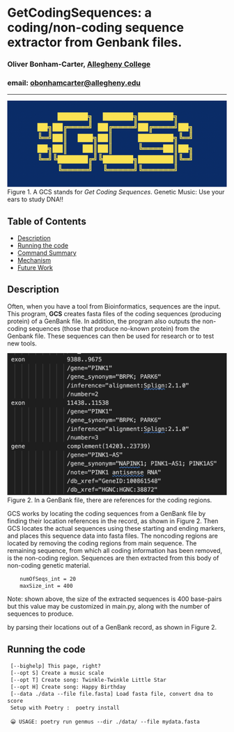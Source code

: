 # GetCodingSequences: a coding/non-coding sequence extractor from Genbank files.

### Oliver Bonham-Carter, [Allegheny College](https://allegheny.edu/)
### email: obonhamcarter@allegheny.edu

---
![logo](graphics/logo.png)
Figure 1. A GCS stands for _Get Coding Sequences_.
Genetic Music: Use your ears to study DNA!!

## Table of Contents

- [Description](#description)
- [Running the code](#running-the-code)
- [Command Summary](#command-summary)
- [Mechanism](#mechanism)
- [Future Work](#future-work)

## Description

Often, when you have a tool from Bioinformatics, sequences are the input. This program, **GCS** creates fasta files of the coding sequences (producing protein) of a GenBank file. In addition, the program also outputs the non-coding sequences (those that produce no-known protein) from the Genbank file. These sequences can then be used for research or to test new tools. 


![genbank record](graphics/genbankFile.png)
Figure 2. In a GenBank file, there are references for the coding regions. 

GCS works by locating the coding sequences from a GenBank file by finding their location references in the record, as shown in Figure 2. Then GCS locates the actual sequences using these starting and ending markers, and places this sequence data into fasta files. The noncoding regions are located by removing the coding regions from main sequence. The remaining sequence, from which all coding information has been removed, is the non-coding region. Sequences are then extracted from this body of non-coding genetic material. 

```
    numOfSeqs_int = 20
    maxSize_int = 400
```
Note: shown above, the size of the extracted sequences is 400 base-pairs but this value may be customized in main.py, along with the number of sequences to produce. 

by parsing their locations out of a GenBank record, as shown in Figure 2.
## Running the code

	 [--bighelp] This page, right?
	 [--opt S] Create a music scale
	 [--opt T] Create song: Twinkle-Twinkle Little Star
	 [--opt H] Create song: Happy Birthday
	 [--data ./data --file file.fasta] Load fasta file, convert dna to score
	 Setup with Poetry :  poetry install

     😀 USAGE: poetry run genmus --dir ./data/ --file mydata.fasta 

